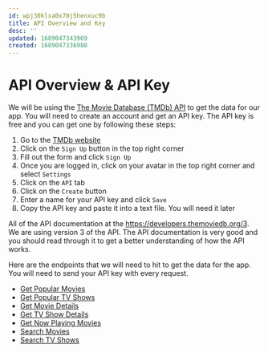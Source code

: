 ```yaml
---
id: wpj30klxa0x70j5henxuc9b
title: API Overview and Key
desc: ''
updated: 1689047343969
created: 1689047336988
---
```

# API Overview & API Key

We will be using the [The Movie Database (TMDb) API](https://www.themoviedb.org/documentation/api) to get the data for our app. You will need to create an account and get an API key. The API key is free and you can get one by following these steps:

1. Go to the [TMDb website](https://www.themoviedb.org/)
2. Click on the `Sign Up` button in the top right corner
3. Fill out the form and click `Sign Up`
4. Once you are logged in, click on your avatar in the top right corner and select `Settings`
5. Click on the `API` tab
6. Click on the `Create` button
7. Enter a name for your API key and click `Save`
8. Copy the API key and paste it into a text file. You will need it later

All of the API documentation at the https://developers.themoviedb.org/3. We are using version 3 of the API. The API documentation is very good and you should read through it to get a better understanding of how the API works.

Here are the endpoints that we will need to hit to get the data for the app. You will need to send your API key with every request.

- [Get Popular Movies](https://api.themoviedb.org/3/movie/popular)
- [Get Popular TV Shows](https://api.themoviedb.org/3/tv/popular)
- [Get Movie Details](https://api.themoviedb.org/3/movie/MOVIE_ID)
- [Get TV Show Details](https://api.themoviedb.org/3/tv/SHOW_ID)
- [Get Now Playing Movies](https://api.themoviedb.org/3/movie/now_playing)
- [Search Movies](https://api.themoviedb.org/3/search/movie?query=QUERY)
- [Search TV Shows](https://api.themoviedb.org/3/search/tv?query=QUERY)
